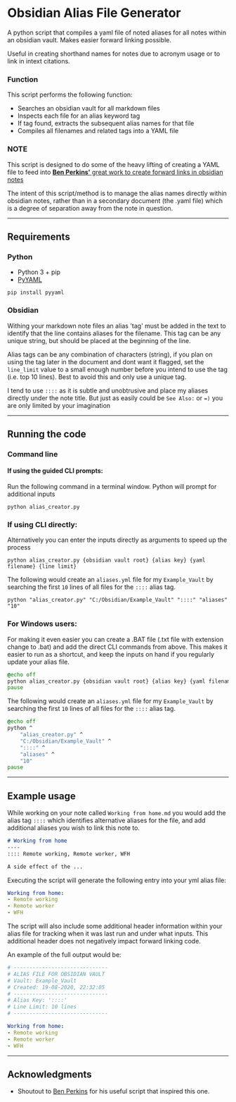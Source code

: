 # Obsidian Alias File Generator

A python script that compiles a yaml file of noted aliases for all notes within an obsidian vault. Makes easier forward linking possible.

Useful in creating shorthand names for notes due to acronym usage or to link in intext citations.

### Function
This script performs the following function:
- Searches an obsidian vault for all markdown files 
- Inspects each file for an alias keyword tag
- If tag found, extracts the subsequent alias names for that file
- Compiles all filenames and related tags into a YAML file

### NOTE
This script is designed to do some of the heavy lifting of creating a YAML file to feed into [**Ben Perkins'** great work to create forward links in obsidian notes](https://github.com/perkinsben/obs_tools/tree/master/forward_linker)

The intent of this script/method is to manage the alias names directly within obsidian notes, rather than in a secondary document (the .yaml file) which is a degree of separation away from the note in question.

------
## Requirements

### Python 
* Python 3 + pip
* [PyYAML](https://pypi.org/project/PyYAML/)

```
pip install pyyaml
```

### Obsidian
Withing your markdown note files an alias 'tag' must be added in the text to identify that the line contains aliases for the filename. This tag can be any unique string, but should be placed at the beginning of the line. 

Alias tags can be any combination of characters (string), if you plan on using the tag later in the document and dont want it flagged, set the ```line_limit``` value to a small enough number before you intend to use the tag (i.e. top 10 lines). Best to avoid this and only use a unique tag.

I tend to use ```::::``` as it is subtle and unobtrusive and place my aliases directly under the note title. But just as easily could be ```See Also:``` or ```=)``` you are only limited by your imagination

------

## Running the code
### Command line
#### If using the guided CLI prompts:
Run the following command in a terminal window. Python will prompt for additional inputs
```
python alias_creator.py
```

### If using CLI directly:
Alternatively you can enter the inputs directly as arguments to speed up the process
```
python alias_creator.py {obsidian vault root} {alias key} {yaml filename} {line limit}
```
The following would create an ```aliases.yml``` file for my ```Example_Vault``` by searching the first ```10``` lines of all files for the ```::::``` alias tag.
```
python "alias_creator.py" "C:/Obsidian/Example_Vault" "::::" "aliases" "10"
```


### For Windows users:
For making it even easier you can create a .BAT file (.txt file with extension change to .bat) and add the direct CLI commands from above. This makes it easier to run as a shortcut, and keep the inputs on hand if you regularly update your alias file.

```cmd
@echo off
python alias_creator.py {obsidian vault root} {alias key} {yaml filename} {line limit}
pause
```
The following would create an ```aliases.yml``` file for my ```Example_Vault``` by searching the first ```10``` lines of all files for the ```::::``` alias tag.
``` cmd
@echo off
python ^
    "alias_creator.py" ^
    "C:/Obsidian/Example_Vault" ^
    "::::" ^
    "aliases" ^
    "10"
pause
```
-------
## Example usage

While working on your note called ```Working from home.md``` you would add the alias tag ```::::``` which identifies alternative aliases for the file, and add additional aliases you wish to link this note to.
```md
# Working from home
----
:::: Remote working, Remote worker, WFH

A side effect of the ...
```
Executing the script will generate the following entry into your yml alias file:

```yaml
Working from home:
- Remote working
- Remote worker
- WFH
```

The script will also include some additional header information within your alias file for tracking when it was last run and under what inputs. This additional header does not negatively impact forward linking code.

An example of the full output would be:

```yaml
# ------------------------------
# ALIAS FILE FOR OBSIDIAN VAULT
# Vault: Example_Vault
# Created: 19-08-2020, 22:32:05
# ------------------------------
# Alias Key: '::::'
# Line Limit: 10 lines
# ------------------------------

Working from home:
- Remote working
- Remote worker
- WFH
```

---------


## Acknowledgments
* Shoutout to [Ben Perkins](https://github.com/perkinsben/obs_tools/tree/master/forward_linker) for his useful script that inspired this one.
